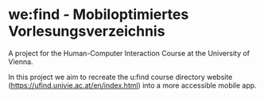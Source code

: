 # we:find - Mobiloptimiertes Vorlesungsverzeichnis
A project for the Human-Computer Interaction Course at the University of Vienna.

In this project we aim to recreate the u:find course directory website (https://ufind.univie.ac.at/en/index.html) into a more accessible mobile app.

